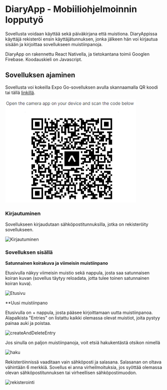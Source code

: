 # DiaryApp - Mobiiliohjelmoinnin lopputyö

Sovellusta voidaan käyttää sekä päiväkirjana että muistiona. DiaryAppissa käyttäjä rekisteröi ensin käyttäjätunnuksen, jonka jälkeen hän voi kirjautua sisään ja kirjoittaa sovellukseen muistiinpanoja.

DiaryApp on rakennettu React Nativella, ja tietokantana toimii Googlen Firebase. Koodauskieli on Javascript.

## Sovelluksen ajaminen

Sovellusta voi kokeilla Expo Go-sovelluksen avulla skannaamalla QR koodi tai tällä [linkillä](exp://exp.host/@jumboo/Diary_Harjoitustyo?release-channel=default).

![QR Code](/assets/qr.png "DiaryApp QR code")


### Kirjautuminen

Sovellukseen kirjaudutaan sähköpostitunnuksilla, jotka on rekisteröity sovellukseen.

![Kirjautuminen](https://media4.giphy.com/media/ocM8ETwp7umujadsj6/giphy.gif?cid=790b76113fdac282bf0f6882d938b7e0705d844ac80c7d5c&rid=giphy.gif&ct=g)

### Sovelluksen sisällä

**Satunnainen koirakuva ja viimeisin muistiinpano**

Etusivulla näkyy viimeisin muistio sekä nappula, josta saa satunnaisen koiran kuvan (sovellus täytyy reloadata, jotta tulee toinen satunnainen koiran kuva).

![Etusivu](https://media0.giphy.com/media/bKKpGoyEUGIw4TwEzC/giphy.gif?cid=790b7611ad392d61ab89c17e3602123056a5d7d555b747bd&rid=giphy.gif&ct=g)


**Uusi muistiinpano

Etusivulla on + nappula, josta pääsee kirjoittamaan uutta muistiinpanoa. Alapalkista "Entries" on listattu kaikki olemassa olevat muistiot, joita pystyy painaa auki ja poistaa.

![createAndDeleteEntry](https://media2.giphy.com/media/0NYrQ7vcPklcCGS7EH/giphy.gif?cid=790b7611f9b9f74ac4bbd9ac5441228687c369a4c107a3fb&rid=giphy.gif&ct=g)



Jos sinulla on paljon muistiinpanoja, voit etsiä hakukentästä otsikon nimellä

![haku](https://media0.giphy.com/media/oQ6dyus5ObxF7LcDW4/giphy.gif?cid=790b761156e25f3144b1757daec29bc08e7cf08bb76f7d5d&rid=giphy.gif&ct=g)



Rekisteröinnissä vaaditaan vain sähköposti ja salasana. Salasanan on oltava vähintään 6 merkkiä. Sovellus ei anna virheilmoituksia, jos syöttää olemassa olevan sähköpostitunnuksen tai virheellisen sähköpostimuodon.

![rekisterointi](https://media4.giphy.com/media/EAVFk09cLcoOvXJuHz/giphy.gif?cid=790b761199171d0c17f5dd1e7befbe8463938c1a5b947207&rid=giphy.gif&ct=g)